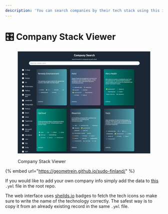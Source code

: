 ```yaml
---
description: 'You can search companies by their tech stack using this interface:'
---
```


# 🎛️ Company Stack Viewer



<figure><img src=".gitbook/assets/Screenshot from 2024-05-26 13-49-38.png" alt=""><figcaption><p>Company Stack Viewer</p></figcaption></figure>

{% embed url="https://geometrein.github.io/sudo-finland/" %}

If you would like to add your own company info simply add the data to [this](../data/data.yaml)  `.yml` file in the root repo.

The web interface uses [sheilds.io](https://shields.io/badges) badges to fetch the tech icons so make sure to write the name of the technology correctly. The safest way is to copy it from an already existing record in the same `.yml` file.&#x20;
